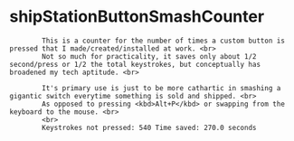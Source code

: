 # shipStationButtonSmashCounter<br>
            This is a counter for the number of times a custom button is pressed that I made/created/installed at work. <br>
            Not so much for practicality, it saves only about 1/2 second/press or 1/2 the total keystrokes, but conceptually has broadened my tech aptitude. <br>

            It's primary use is just to be more cathartic in smashing a gigantic switch everytime something is sold and shipped. <br>
            As opposed to pressing <kbd>Alt+P</kbd> or swapping from the keyboard to the mouse. <br>
            <br>
            Keystrokes not pressed: 540 Time saved: 270.0 seconds